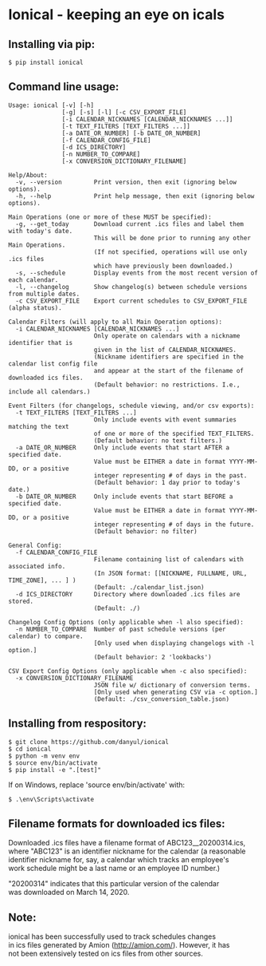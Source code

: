
# Ionical - keeping an eye on icals

## Installing via pip:
```
$ pip install ionical
```

## Command line usage:
```
Usage: ionical [-v] [-h] 
               [-g] [-s] [-l] [-c CSV_EXPORT_FILE] 
               [-i CALENDAR_NICKNAMES [CALENDAR_NICKNAMES ...]] 
               [-t TEXT_FILTERS [TEXT_FILTERS ...]] 
               [-a DATE_OR_NUMBER] [-b DATE_OR_NUMBER]
               [-f CALENDAR_CONFIG_FILE] 
               [-d ICS_DIRECTORY] 
               [-n NUMBER_TO_COMPARE] 
               [-x CONVERSION_DICTIONARY_FILENAME]

Help/About:
  -v, --version         Print version, then exit (ignoring below options).
  -h, --help            Print help message, then exit (ignoring below options).

Main Operations (one or more of these MUST be specified):
  -g, --get_today       Download current .ics files and label them with today's date.
                        This will be done prior to running any other Main Operations.
                        (If not specified, operations will use only .ics files
                        which have previously been downloaded.)
  -s, --schedule        Display events from the most recent version of each calendar.
  -l, --changelog       Show changelog(s) between schedule versions from multiple dates.
  -c CSV_EXPORT_FILE    Export current schedules to CSV_EXPORT_FILE (alpha status).

Calendar Filters (will apply to all Main Operation options):
  -i CALENDAR_NICKNAMES [CALENDAR_NICKNAMES ...]
                        Only operate on calendars with a nickname identifier that is
                        given in the list of CALENDAR_NICKNAMES.
                        (Nickname identifiers are specified in the calendar list config file
                        and appear at the start of the filename of downloaded ics files.
                        (Default behavior: no restrictions. I.e., include all calendars.)

Event Filters (for changelogs, schedule viewing, and/or csv exports):
  -t TEXT_FILTERS [TEXT_FILTERS ...]
                        Only include events with event summaries matching the text
                        of one or more of the specified TEXT_FILTERS.
                        (Default behavior: no text filters.)
  -a DATE_OR_NUMBER     Only include events that start AFTER a specified date.
                        Value must be EITHER a date in format YYYY-MM-DD, or a positive
                        integer representing # of days in the past.
                        (Default behavior: 1 day prior to today's date.)
  -b DATE_OR_NUMBER     Only include events that start BEFORE a specified date.
                        Value must be EITHER a date in format YYYY-MM-DD, or a positive
                        integer representing # of days in the future.
                        (Default behavior: no filter)

General Config:
  -f CALENDAR_CONFIG_FILE
                        Filename containing list of calendars with associated info.
                        (In JSON format: [[NICKNAME, FULLNAME, URL, TIME_ZONE], ... ] )
                        (Default: ./calendar_list.json)
  -d ICS_DIRECTORY      Directory where downloaded .ics files are stored.
                        (Default: ./)

Changelog Config Options (only applicable when -l also specified):
  -n NUMBER_TO_COMPARE  Number of past schedule versions (per calendar) to compare.
                        [Only used when displaying changelogs with -l option.]
                        (Default behavior: 2 'lookbacks')

CSV Export Config Options (only applicable when -c also specified):
  -x CONVERSION_DICTIONARY_FILENAME
                        JSON file w/ dictionary of conversion terms.
                        [Only used when generating CSV via -c option.]
                        (Default: ./csv_conversion_table.json)
```

## Installing from respository:
```
$ git clone https://github.com/danyul/ionical
$ cd ionical
$ python -m venv env
$ source env/bin/activate
$ pip install -e ".[test]"
```
If on Windows, replace 'source env/bin/activate' with:
```
$ .\env\Scripts\activate
```

## Filename formats for downloaded ics files:

Downloaded .ics files have a filename format of ABC123__20200314.ics,  
where "ABC123" is an identifier nickname for the calendar (a reasonable  
identifier nickname for, say, a calendar which tracks an employee's  
work schedule might be a last name or an employee ID number.) 

"20200314" indicates that this particular version of the calendar   
was downloaded on March 14, 2020.


## Note:

ionical has been successfully used to track schedules changes  
in ics files generated by Amion (http://amion.com/).  However, it has  
not been extensively tested on ics files from other sources.  

